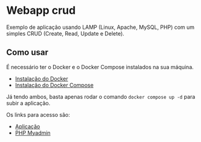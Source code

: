 # Webapp crud

Exemplo de aplicação usando LAMP (Linux, Apache, MySQL, PHP) com um simples CRUD (Create, Read, Update e Delete).

## Como usar

É necessário ter o Docker e o Docker Compose instalados na sua máquina.

* [Instalação do Docker](https://docs.docker.com/engine/install/)
* [Instalação do Docker Compose](https://docs.docker.com/compose/install/)

Já tendo ambos, basta apenas rodar o comando `docker compose up -d` para subir a aplicação.

Os links para acesso são:

* [Aplicação](http://localhost:8001/)
* [PHP Myadmin](http://localhost:8000/)
